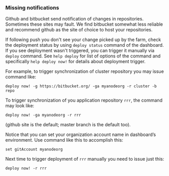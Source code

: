 ### Missing notifications

Github and bitbucket send notification of changes in repositories. Sometimes these sites may fault. We find bitbucket somewhat less reliable and recommend github as the site of choice to host your repositories.

If following push you don't see your change picked up by the farm, check the deployment status by using ```deploy status``` command of the dashboard. If you see deployment wasn't triggered, you can trigger it manually via ```deploy``` command. See ```help deploy``` for list of options of the command and specifically ```help deploy now!``` for details about deployment trigger.

For example, to trigger synchronization of cluster repository you may issue command like:

```
deploy now! -g https://bitbucket.org/ -ga myanodeorg -r cluster -b repo
```

To trigger synchronization of you application repository ```rrr```, the command may look like:

```
deploy now! -ga myanodeorg -r rrr
```
(github site is the default; master branch is the default too).

Notice that you can set your organization account name in dashboard’s environment. Use command like this to accomplish this:

```
set gitAccount myanodeorg
```

Next time to trigger deployment of ```rrr``` manually you need to issue just this:

```
deploy now! -r rrr
```